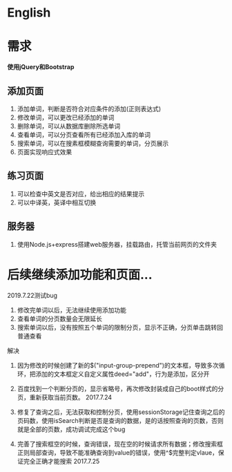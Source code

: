 # English

# 需求
**使用jQuery和Bootstrap**

## 添加页面
1. 添加单词，判断是否符合对应条件的添加(正则表达式)
2. 修改单词，可以更改已经添加的单词
3. 删除单词，可以从数据库删除所选单词
4. 查看单词，可以分页查看所有已经添加入库的单词
5. 搜索单词，可以在搜素框模糊查询需要的单词，分页展示
6. 页面实现响应式效果

## 练习页面
1. 可以检查中英文是否对应，给出相应的结果提示
2. 可以中译英，英译中相互切换

## 服务器
1. 使用Node.js+express搭建web服务器，挂载路由，托管当前网页的文件夹

# 后续继续添加功能和页面...

2019.7.22测试bug
1. 修改完单词以后，无法继续使用添加功能
2. 查看单词的分页数量会无限延长
3. 搜索单词以后，没有按照五个单词的限制分页，显示不正确，分页单击跳转回普通查看

解决
1. 因为修改的时候创建了新的$("input-group-prepend")的文本框，导致多次循环，把添加的文本框定义自定义属性deed="add"，行为是添加，区分开 
2. 百度找到一个判断分页的，显示省略号，再次修改封装成自己的boot样式的分页，重新获取当前页数。
2017.7.24

3. 修复了查询之后，无法获取和控制分页，使用sessionStorage记住查询之后的页码数，使用isSearch判断是否是查询的数据，是的话按照查询的页数，否则就是全部的页数，成功调试完成这个bug
4. 完善了搜索框空的时候，查询错误，现在空的时候请求所有数据；修改搜索框正则局部查询，导致不能准确查询到value的错误，使用^$完整判定vlaue，保证完全正确才能搜索
2017.7.25